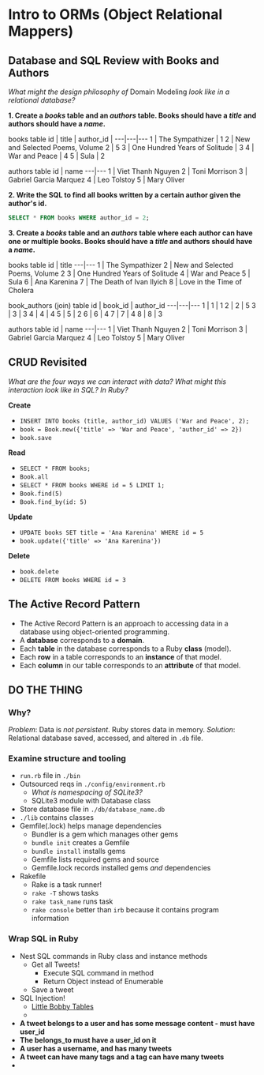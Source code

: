 # Intro to ORMs (Object Relational Mappers)

## Database and SQL Review with Books and Authors

*What might the design philosophy of* Domain Modeling *look like in a relational database?*

**1. Create a *books* table and an *authors* table. Books should have a *title* and authors should have a *name*.**

books table
id | title | author_id |
---|---|---
1 | The Sympathizer | 1
2 | New and Selected Poems, Volume 2 | 5
3 | One Hundred Years of Solitude | 3
4 | War and Peace | 4
5 | Sula | 2

authors table
id | name
---|---
1 | Viet Thanh Nguyen
2 | Toni Morrison
3 | Gabriel Garcia Marquez
4 | Leo Tolstoy
5 | Mary Oliver

**2. Write the SQL to find all books written by a certain author given the author's id.**
```SQL
SELECT * FROM books WHERE author_id = 2;
```

**3. Create a *books* table and an *authors* table where each author can have one or multiple books. Books should have a *title* and authors should have a *name*.**

books table
id | title
---|---
1 | The Sympathizer
2 | New and Selected Poems, Volume 2
3 | One Hundred Years of Solitude
4 | War and Peace
5 | Sula
6 | Ana Karenina
7 | The Death of Ivan Ilyich
8 | Love in the Time of Cholera

book_authors (join) table
id | book_id | author_id
---|---|---
1 | 1 | 1
2 | 2 | 5
3 | 3 | 3
4 | 4 | 4
5 | 5 | 2
6 | 6 | 4 
7 | 7 | 4
8 | 8 | 3

authors table
id | name
---|---
1 | Viet Thanh Nguyen
2 | Toni Morrison
3 | Gabriel Garcia Marquez
4 | Leo Tolstoy
5 | Mary Oliver

## CRUD Revisited
*What are the four ways we can interact with data? What might this interaction look like in SQL? In Ruby?*

**Create**
- `INSERT INTO books (title, author_id) VALUES ('War and Peace', 2);`
- `book = Book.new({'title' => 'War and Peace', 'author_id' => 2})`
- `book.save` 

**Read**
- `SELECT * FROM books;`
- `Book.all`
- `SELECT * FROM books WHERE id = 5 LIMIT 1;`
- `Book.find(5)`
- `Book.find_by(id: 5)`

**Update**
- `UPDATE books SET title = 'Ana Karenina' WHERE id = 5`
- `book.update({'title' => 'Ana Karenina'})`

**Delete**
- `book.delete`
- `DELETE FROM books WHERE id = 3`

## The Active Record Pattern
- The Active Record Pattern is an approach to accessing data in a database using object-oriented programming.
- A **database** corresponds to a **domain**.
- Each **table** in the database corresponds to a Ruby **class** (model).
- Each **row** in a table corresponds to an **instance** of that model.
- Each **column** in our table corresponds to an **attribute** of that model.

## DO THE THING

### Why?
*Problem*: Data is *not persistent*. Ruby stores data in memory. 
*Solution*: Relational database saved, accessed, and altered in `.db` file.

### Examine structure and tooling
- `run.rb` file in `./bin`
- Outsourced reqs in `./config/environment.rb`
    - *What is namespacing of SQLite3?*
    - SQLite3 module with Database class
- Store database file in `./db/database_name.db`
- `./lib` contains classes
- Gemfile(.lock) helps manage dependencies
    - Bundler is a gem which manages other gems
    - `bundle init` creates a Gemfile
    - `bundle install` installs gems
    - Gemfile lists required gems and source
    - Gemfile.lock records installed gems *and* dependencies
- Rakefile
    - Rake is a task runner!
    - `rake -T` shows tasks
    - `rake task_name` runs task
    - `rake console` better than `irb` because it contains program information

### Wrap SQL in Ruby
- Nest SQL commands in Ruby class and instance methods
    - Get all Tweets!
        - Execute SQL command in method
        - Return Object instead of Enumerable
    - Save a tweet
- SQL Injection!
    - [Little Bobby Tables](https://xkcd.com/327/)
    - 
- **A tweet belongs to a user and has some message content - must have user_id**
- **The belongs_to must have a user_id on it**
- **A user has a username, and has many tweets**
- **A tweet can have many tags and a tag can have many tweets**
- 
